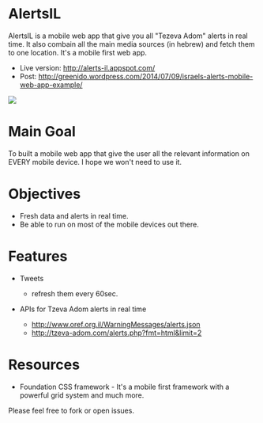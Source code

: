 AlertsIL
========

AlertsIL is a mobile web app that give you all "Tezeva Adom" alerts in real time.
It also combain all the main media sources (in hebrew) and fetch them to one location.
It's a mobile first web app.

* Live version: http://alerts-il.appspot.com/
* Post: http://greenido.wordpress.com/2014/07/09/israels-alerts-mobile-web-app-example/


![](http://greenido.files.wordpress.com/2014/07/screenshot-2014-07-09-16-28-35.png?w=247&h=300)

Main Goal
=========
To built a mobile web app that give the user all the relevant information on EVERY mobile device.
I hope we won't need to use it.

Objectives
==========
* Fresh data and alerts in real time.
* Be able to run on most of the mobile devices out there.

Features
========
* Tweets
  * refresh them every 60sec.

* APIs for Tzeva Adom alerts in real time
  * http://www.oref.org.il/WarningMessages/alerts.json
  * http://tzeva-adom.com/alerts.php?fmt=html&limit=2

Resources
=========
* Foundation CSS framework - It's a mobile first framework with a powerful grid system and much more.

Please feel free to fork or open issues.


